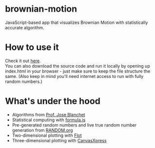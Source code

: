 brownian-motion
===============

JavaScript-based app that visualizes Brownian Motion with statistically accurate algorithm. <br>

<h1>How to use it</h1>
Check it out <a href="http://www.columbia.edu/~kjh2141/brownian-motion">here</a>.<br>
You can also download the source code and run it locally by opening up index.html in your browser - just make sure to keep the file structure the same.
(Also keep in mind you'll need internet access to run with fully random numbers.)

<h1>What's under the hood</h1>
<ul>
  <li>Algorithms from <a href="http://www.columbia.edu/~jb2814/">Prof. Jose Blanchet</a></li>
  <li>Statistical computing with <a href="http://stoic.com/formula/">formula.js</a></li>
  <li>Pre-generated random numbers and live true random number generation from <a href="http://www.random.org">RANDOM.org</a></li>
  <li>Two-dimensional plotting with <a href="http://www.flotcharts.org/">Flot</a></li>
  <li>Three-dimensional plotting with <a href="http://www.canvasxpress.org/">CanvasXpress</a></li>
</ul>
